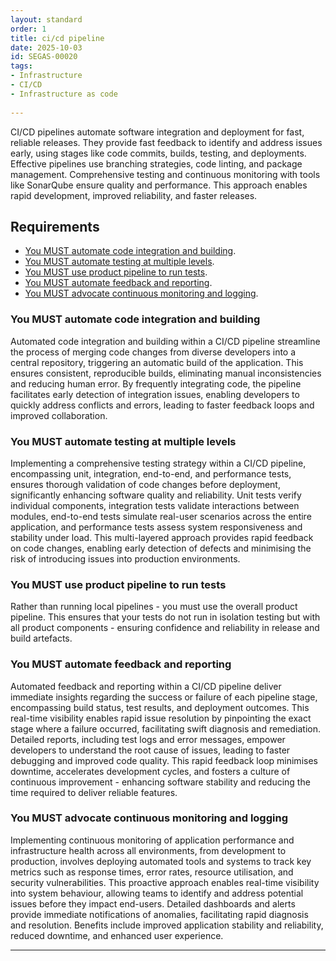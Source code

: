 ```yaml
---
layout: standard
order: 1
title: ci/cd pipeline
date: 2025-10-03
id: SEGAS-00020
tags:
- Infrastructure
- CI/CD
- Infrastructure as code
  
---
```

CI/CD pipelines automate software integration and deployment for fast, reliable releases. They provide fast feedback to identify and address issues early, using stages like code commits, builds, testing, and deployments. Effective pipelines use branching strategies, code linting, and package management. Comprehensive testing and continuous monitoring with tools like SonarQube ensure quality and performance. This approach enables rapid development, improved reliability, and faster releases.


## Requirements

- 	[You MUST automate code integration and building](#You-MUST-automate-code-integration-and-building).
- 	[You MUST automate testing at multiple levels](#You-MUST-automate-testing-at-multiple-levels).
- 	[You MUST use product pipeline to run tests](#You-MUST-use-product-pipeline-to-run-tests).
- 	[You MUST automate feedback and reporting](#You-MUST-automate-feedback-and-reporting).
- 	[You MUST advocate continuous monitoring and logging](#You-MUST-advocate-continuous-monitoring-and-logging).


### 	You MUST automate code integration and building

Automated code integration and building within a CI/CD pipeline streamline the process of merging code changes from diverse developers into a central repository, triggering an automatic build of the application. This ensures consistent, reproducible builds, eliminating manual inconsistencies and reducing human error. By frequently integrating code, the pipeline facilitates early detection of integration issues, enabling developers to quickly address conflicts and errors, leading to faster feedback loops and improved collaboration. 

### 	You MUST automate testing at multiple levels

Implementing a comprehensive testing strategy within a CI/CD pipeline, encompassing unit, integration, end-to-end, and performance tests, ensures thorough validation of code changes before deployment, significantly enhancing software quality and reliability. Unit tests verify individual components, integration tests validate interactions between modules, end-to-end tests simulate real-user scenarios across the entire application, and performance tests assess system responsiveness and stability under load. This multi-layered approach provides rapid feedback on code changes, enabling early detection of defects and minimising the risk of introducing issues into production environments. 

### 	You MUST use product pipeline to run tests

Rather than running local pipelines - you must use the overall product pipeline. This ensures that your tests do not run in isolation testing but with all product components - ensuring confidence and reliability in release and build artefacts.


### 	You MUST automate feedback and reporting

Automated feedback and reporting within a CI/CD pipeline deliver immediate insights regarding the success or failure of each pipeline stage, encompassing build status, test results, and deployment outcomes. This real-time visibility enables rapid issue resolution by pinpointing the exact stage where a failure occurred, facilitating swift diagnosis and remediation. Detailed reports, including test logs and error messages, empower developers to understand the root cause of issues, leading to faster debugging and improved code quality. This rapid feedback loop minimises downtime, accelerates development cycles, and fosters a culture of continuous improvement - enhancing software stability and reducing the time required to deliver reliable features.

### 	You MUST advocate continuous monitoring and logging

Implementing continuous monitoring of application performance and infrastructure health across all environments, from development to production, involves deploying automated tools and systems to track key metrics such as response times, error rates, resource utilisation, and security vulnerabilities. This proactive approach enables real-time visibility into system behaviour, allowing teams to identify and address potential issues before they impact end-users. Detailed dashboards and alerts provide immediate notifications of anomalies, facilitating rapid diagnosis and resolution. Benefits include improved application stability and reliability, reduced downtime, and enhanced user experience.  

---
